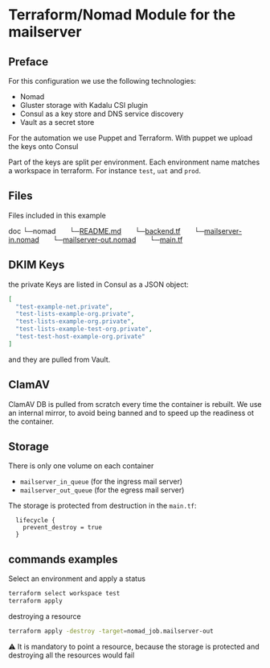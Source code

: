 # Terraform/Nomad Module for the mailserver

## Preface

For this configuration we use the following technologies:

* Nomad
* Gluster storage with Kadalu CSI plugin
* Consul as a key store and DNS service discovery
* Vault as a secret store

For the automation we use Puppet and Terraform. With puppet we upload the keys onto Consul

Part of the keys are split per environment. Each environment name matches a workspace in terraform. For instance `test`, `uat` and `prod`.

## Files

Files included in this example

doc
└─nomad
&nbsp;&nbsp;&nbsp;&nbsp;&nbsp;&nbsp;└─[README.md](./README.md)
&nbsp;&nbsp;&nbsp;&nbsp;&nbsp;&nbsp;└─[backend.tf](./backend.tf)
&nbsp;&nbsp;&nbsp;&nbsp;&nbsp;&nbsp;└─[mailserver-in.nomad](./mailserver-in.nomad)
&nbsp;&nbsp;&nbsp;&nbsp;&nbsp;&nbsp;└─[mailserver-out.nomad](./mailserver-out.nomad)
&nbsp;&nbsp;&nbsp;&nbsp;&nbsp;&nbsp;└─[main.tf](./main.tf)

## DKIM Keys

the private Keys are listed in Consul as a JSON object:

```json
[
  "test-example-net.private",
  "test-lists-example-org.private",
  "test-lists-example-org.private",
  "test-lists-example-test-org.private",
  "test-test-host-example-org.private"
]
```

and they are pulled from Vault.

## ClamAV

ClamAV DB is pulled from scratch every time the container is rebuilt. We use an internal mirror, to avoid being banned and to speed up the readiness ot the container.

## Storage

There is only one volume on each container

* `mailserver_in_queue` (for the ingress mail server)
* `mailserver_out_queue` (for the egress mail server)

The storage is protected from destruction in the `main.tf`:

```hcl
  lifecycle {
    prevent_destroy = true
  }
```

## commands examples

Select an environment and apply a status

```bash
terraform select workspace test
terraform apply
```

destroying a resource

```bash
terraform apply -destroy -target=nomad_job.mailserver-out
```

:warning: It is mandatory to point a resource, because the storage is protected and destroying all the resources would fail
